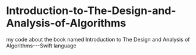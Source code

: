 # Introduction-to-The-Design-and-Analysis-of-Algorithms
my code about the book named Introduction to The Design and Analysis of Algorithms---Swift language
